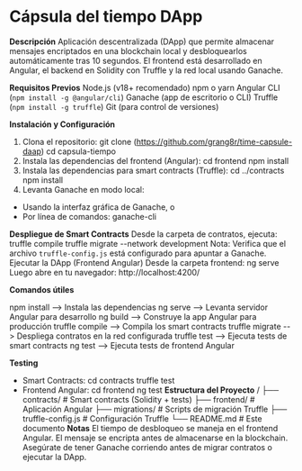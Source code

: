 # Cápsula del tiempo DApp
**Descripción**
Aplicación descentralizada (DApp) que permite almacenar mensajes encriptados en una blockchain local y desbloquearlos automáticamente tras 10 segundos. El frontend está desarrollado en Angular, el backend en Solidity con Truffle y la red local usando Ganache.

**Requisitos Previos**
Node.js (v18+ recomendado)
npm o yarn
Angular CLI (`npm install -g @angular/cli`)
Ganache (app de escritorio o CLI)
Truffle (`npm install -g truffle`)
Git (para control de versiones)

**Instalación y Configuración**
1. Clona el repositorio:
git clone (https://github.com/grang8r/time-capsule-daap)
cd capsula-tiempo
2. Instala las dependencias del frontend (Angular):
cd frontend
npm install
3. Instala las dependencias para smart contracts (Truffle):
cd ../contracts
npm install
4. Levanta Ganache en modo local:
- Usando la interfaz gráfica de Ganache, o
- Por línea de comandos:
ganache-cli

**Despliegue de Smart Contracts**
Desde la carpeta de contratos, ejecuta:
truffle compile
truffle migrate --network development
Nota: Verifica que el archivo `truffle-config.js` está configurado para apuntar a Ganache.
Ejecutar la DApp (Frontend Angular)
Desde la carpeta frontend:
ng serve
Luego abre en tu navegador:
http://localhost:4200/

**Comandos útiles**

npm install --> Instala las dependencias
ng serve --> Levanta servidor Angular para desarrollo
ng build --> Construye la app Angular para producción
truffle compile --> Compila los smart contracts
truffle migrate --> Despliega contratos en la red configurada
truffle test --> Ejecuta tests de smart contracts
ng test --> Ejecuta tests de frontend Angular


**Testing**
- Smart Contracts:
cd contracts
truffle test
- Frontend Angular:
cd frontend
ng test
**Estructura del Proyecto**
/
├── contracts/          # Smart contracts (Solidity + tests)
├── frontend/           # Aplicación Angular
├── migrations/         # Scripts de migración Truffle
├── truffle-config.js   # Configuración Truffle
└── README.md           # Este documento
**Notas**
El tiempo de desbloqueo se maneja en el frontend Angular.
El mensaje se encripta antes de almacenarse en la blockchain.
Asegúrate de tener Ganache corriendo antes de migrar contratos o ejecutar la DApp.
